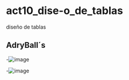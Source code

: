 # act10_dise-o_de_tablas
diseño de tablas

## AdryBall´s

-![image](https://github.com/user-attachments/assets/591f41ce-a200-4575-bd28-7f8cae893463)


-![image](https://github.com/user-attachments/assets/4a38c5df-d6d1-4477-ac90-fd06b5577125)
